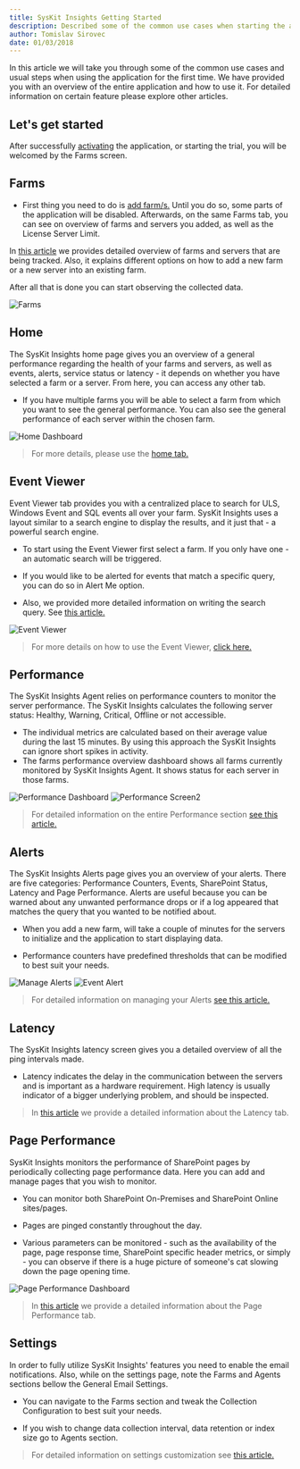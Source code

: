```yaml
---
title: SysKit Insights Getting Started
description: Described some of the common use cases when starting the application for the first time. 
author: Tomislav Sirovec
date: 01/03/2018
--- 
```

In this article we will take you through some of the common use cases and usual steps when using the application for the first time. We have provided you with an overview of the entire application and how to use it. For detailed information on certain feature please explore other articles.   

## Let's get started

After successfully [activating](#internal/activation/online-offline-activation) the application, or starting the trial, you will be welcomed by the Farms screen. 
 
## Farms

- First thing you need to do is [add farm/s.](#internal/get-to-know-insights/farms-screen) Until you do so, some parts of the application will be disabled. Afterwards, on the same Farms tab, you can see on overview of farms and servers you added, as well as the License Server Limit.  

In [this article](#internal/get-to-know-insights/farms-screen) we provides detailed overview of farms and servers that are being tracked. Also, it explains different options on how to add a new farm or a new server into an existing farm.

After all that is done you can start observing the collected data. 

![Farms](#img/farms-screen.png)

## Home

The SysKit Insights home page gives you an overview of a general performance regarding the health of your farms and servers, as well as events, alerts, service status or latency - it depends on whether you have selected a farm or a server. From here, you can access any other tab.

- If you have multiple farms you will be able to select a farm from which you want to see the general performance. You can also see the general performance of each server within the chosen farm.

![Home Dashboard](#img/home-dashboard.png)

>For more details, please use the [home tab.](#internal/get-to-know-insights/insights-home) 

## Event Viewer

Event Viewer tab provides you with a centralized place to search for ULS, Windows Event and SQL events all over your farm. SysKit Insights uses a layout similar to a search engine to display the results, and it just that - a powerful search engine. 

- To start using the Event Viewer first select a farm. If you only have one - an automatic search will be triggered. 

- If you would like to be alerted for events that match a specific query, you can do so in Alert Me option.

- Also, we provided more detailed information on writing the search query. See [this article.](#internal/how-to/search-query)

![Event Viewer](#img/event-viewer.png)

>For more details on how to use the Event Viewer, [click here.](#internal/get-to-know-insights/event-viewer)

## Performance

The SysKit Insights Agent relies on performance counters to monitor the server performance. The SysKit Insights calculates the following server status: Healthy, Warning, Critical, Offline or not accessible. 

- The individual metrics are calculated based on their average value during the last 15 minutes. By using this approach the SysKit Insights can ignore short spikes in activity.  
- The farms performance overview dashboard shows all farms currently monitored by SysKit Insights Agent. It shows status for each server in those farms. 

![Performance Dashboard](#img/performance-dashboard.png) ![Performance Screen2](#img/performance-screen2.png)  

>For detailed information on the entire Performance section [see this article.](#internal/get-to-know-insights/performance-screen)

## Alerts

The SysKit Insights Alerts page gives you an overview of your alerts. There are five categories: Performance Counters, Events, SharePoint Status, Latency and Page Performance. Alerts are useful because you can be warned about any unwanted performance drops or if a log appeared that matches the query that you wanted to be notified about.

- When you add a new farm, will take a couple of minutes for the servers to initialize and the application to start displaying data.

- Performance counters have predefined thresholds that can be modified to best suit your needs.

![Manage Alerts](#img/manage-alerts.png) ![Event Alert](#img/event-alert.png)  

>For detailed information on managing your Alerts [see this article.](#internal/how-to/manage-alerts)

## Latency

The SysKit Insights latency screen gives you a detailed overview of all the ping intervals made. 

- Latency indicates the delay in the communication between the servers and is important as a hardware requirement. High latency is usually indicator of a bigger underlying problem, and should be inspected. 

>In [this article](#internal/get-to-know-insights/latency-screen) we provide a detailed information about the Latency tab.  

## Page Performance 

SysKit Insights monitors the performance of SharePoint pages by periodically collecting page performance data. Here you can add and manage pages that you wish to monitor. 

- You can monitor both SharePoint On-Premises and SharePoint Online sites/pages. 

- Pages are pinged constantly throughout the day. 

- Various parameters can be monitored - such as the availability of the page, page response time, SharePoint specific header metrics, or simply - you can observe if there is a huge picture of someone's cat slowing down the page opening time.

![Page Performance Dashboard](#img/page-performance.png)

>In [this article](#internal/get-to-know-insights/page-performance-screen) we provide a detailed information about the Page Performance tab.

## Settings

In order to fully utilize SysKit Insights' features you need to enable the email notifications. Also, while on the settings page, note the Farms and Agents sections bellow the General Email Settings. 

- You can navigate to the Farms section and tweak the Collection Configuration to best suit your needs. 

- If you wish to change data collection interval, data retention or index size go to Agents section.  

>For detailed information on settings customization see [this article.](#internal/how-to/customize-settings)


